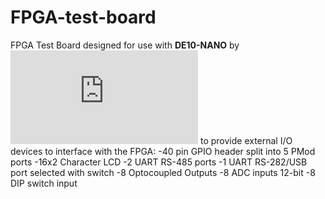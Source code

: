# FPGA-test-board
FPGA Test Board designed for use with **DE10-NANO** by ![Terasic](https://www.terasic.com.tw/cgi-bin/page/archive.pl?Language=English&No=1046) to provide external I/O devices to interface with the FPGA:
-40 pin GPIO header split into 5 PMod ports
-16x2 Character LCD
-2 UART RS-485 ports
-1 UART RS-282/USB port selected with switch
-8 Optocoupled Outputs
-8 ADC inputs 12-bit
-8 DIP switch input

